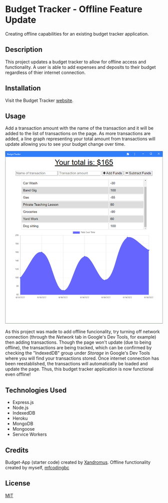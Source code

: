 # Budget Tracker - Offline Feature Update

Creating offline capabilities for an existing budget tracker application.

## Description

This project updates a budget tracker to allow for offline access and functionality. A user is able to add expenses and deposits to their budget regardless of thier internet connection.

## Installation

Visit the Budget Tracker [website](https://obscure-garden-87340.herokuapp.com/).

## Usage

Add a transaction amount with the name of the transaction and it will be added to the list of transactions on the page. As more transactions are added, a line graph representing your total amount from transactions will update allowing you to see your budget change over time.

![Budget Tracker App](./Develop/assets/budget-tracker-app.PNG)

As this project was made to add offline funcionality, try turning off network connection (through the _Network_ tab in Google's Dev Tools, for example) then adding transactions. Though the page won't update (due to being offline), the transactions are being tracked, which can be confirmed by checking the "IndexedDB" group under _Storage_ in Google's Dev Tools where you will find your transactions stored. Once internet connection has been reestablished, the transactions will automatically be loaded and update the page. Thus, this budget tracker application is now functional even offline!

## Technologies Used

- Express.js
- Node.js
- IndexedDB
- Heroku
- MongoDB
- Mongoose
- Service Workers

## Credits

Budget-App (starter code) created by [Xandromus](https://github.com/Xandromus).
Offline functionality created by myself, [mfcodingbc](https://github.com/mfcodingbc)

## License

[MIT](https://choosealicense.com/licenses/mit/)
